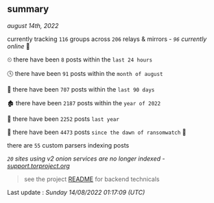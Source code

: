 
## summary
_august 14th, 2022_

currently tracking `116` groups across `206` relays & mirrors - _`96` currently online_ 📡

⏲ there have been `8` posts within the `last 24 hours`

🕓 there have been `91` posts within the `month of august`

📅 there have been `707` posts within the `last 90 days`

🏚 there have been `2187` posts within the `year of 2022`

🚀 there have been `2252` posts `last year`

🦕 there have been `4473` posts `since the dawn of ransomwatch` 🐣

there are `55` custom parsers indexing posts

_`20` sites using v2 onion services are no longer indexed - [support.torproject.org](https://support.torproject.org/onionservices/v2-deprecation/)_

> see the project [README](https://github.com/jmousqueton/ransomwatch#readme) for backend technicals



Last update : _Sunday 14/08/2022 01:17:09 (UTC)_

